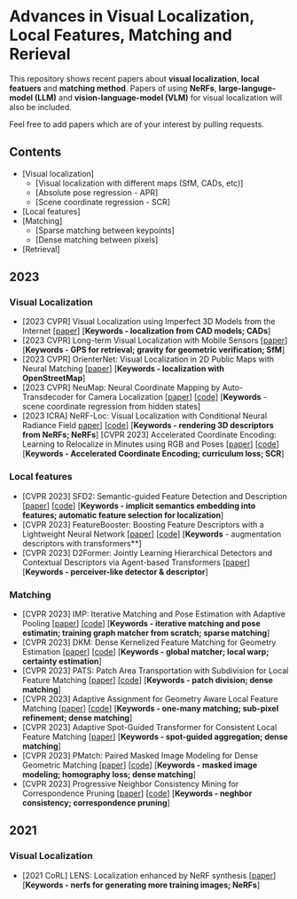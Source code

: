 # Advances in Visual Localization, Local Features, Matching and Rerieval

This repository shows recent papers about **visual localization**, **local featuers** and **matching method**. Papers of using **NeRFs**, **large-languge-model (LLM)** and **vision-language-model (VLM)** for visual localization will also be included.   

Feel free to add papers which are of your interest by pulling requests. 

## Contents

- [Visual localization]
    - [Visual localization with different maps (SfM, CADs, etc)]
    - [Absolute pose regression - APR]
    - [Scene coordinate regression - SCR] 
- [Local features]
- [Matching]
    - [Sparse matching between keypoints]
    - [Dense matching between pixels]
- [Retrieval] 

## 2023

### Visual Localization
- [2023 CVPR] Visual Localization using Imperfect 3D Models from the Internet [[paper](https://arxiv.org/abs/2304.05947)] [**Keywords - localization from CAD models; CADs**] 
- [2023 CVPR] Long-term Visual Localization with Mobile Sensors [[paper](https://arxiv.org/abs/2304.07691)] [**Keywords - GPS for retrieval; gravity for geometric verification; SfM**]
- [2023 CVPR] OrienterNet: Visual Localization in 2D Public Maps with Neural Matching [[paper](https://arxiv.org/abs/2304.02009)] [**Keywords - localization with OpenStreetMap**]
- [2023 CVPR] NeuMap: Neural Coordinate Mapping by Auto-Transdecoder for Camera Localization [[paper](https://arxiv.org/abs/2211.11177)] [[code](https://github.com/Tangshitao/NeuMap)] [**Keywords** - scene coordinate regression from hidden states]
- [2023 ICRA] NeRF-Loc: Visual Localization with Conditional Neural Radiance Field [paper](https://arxiv.org/abs/2304.07979)] [[code](https://github.com/TencentYoutuResearch/NeRF-Loc)] [**Keywords - rendering 3D descriptors from NeRFs; NeRFs**] 
[CVPR 2023] Accelerated Coordinate Encoding: Learning to Relocalize in Minutes using RGB and Poses [[paper](https://arxiv.org/abs/2305.14059)] [[code](https://github.com/nianticlabs/ace)] [**Keywords - Accelerated Coordinate Encoding; curriculum loss; SCR**]

### Local features
- [CVPR 2023] SFD2: Semantic-guided Feature Detection and Description [[paper](https://arxiv.org/abs/2304.14845)] [[code](https://github.com/feixue94/sfd2)] [**Keywords - implicit semantics embedding into features; automatic feature selection for localization**]
- [CVPR 2023] FeatureBooster: Boosting Feature Descriptors with a Lightweight Neural Network [[paper](https://arxiv.org/abs/2211.15069)] [[code](https://github.com/SJTU-ViSYS/FeatureBooster)] [**Keywords** - augmentation descriptors with transformers**]
- [CVPR 2023] D2Former: Jointly Learning Hierarchical Detectors and Contextual Descriptors via Agent-based Transformers [[paper](https://openaccess.thecvf.com/content/CVPR2023/papers/He_D2Former_Jointly_Learning_Hierarchical_Detectors_and_Contextual_Descriptors_via_Agent-Based_CVPR_2023_paper.pdf)] [**Keywords - perceiver-like detector & descriptor**]

### Matching
- [CVPR 2023] IMP: Iterative Matching and Pose Estimation with Adaptive Pooling [[paper](https://arxiv.org/abs/2304.14837)] [[code](https://github.com/feixue94/imp-release)] [**Keywords - iterative matching and pose estimatin; training graph matcher from scratch; sparse matching**]
- [CVPR 2023] DKM: Dense Kernelized Feature Matching for Geometry Estimation [[paper](https://arxiv.org/abs/2202.00667)] [[code](https://github.com/Parskatt/DKM)] [**Keywords - global matcher; local warp; certainty estimation**]
- [CVPR 2023] PATS: Patch Area Transportation with Subdivision for Local Feature Matching [[paper](https://arxiv.org/pdf/2303.07700.pdf)] [[code](https://github.com/zju3dv/pats)] [**Keywords - patch division; dense matching**]
- [CVPR 2023] Adaptive Assignment for Geometry Aware Local Feature Matching [[paper](https://arxiv.org/abs/2207.08427)] [[code](https://github.com/AbyssGaze/AdaMatcher)] [**Keywords - one-many matching; sub-pixel refinement; dense matching**]
- [CVPR 2023] Adaptive Spot-Guided Transformer for Consistent Local Feature Matching [[paper](https://arxiv.org/pdf/2303.16624.pdf)] [**Keywords - spot-guided aggregation; dense matching**]
- [CVPR 2023] PMatch: Paired Masked Image Modeling for Dense Geometric Matching [[paper](https://arxiv.org/pdf/2303.17342.pdf)] [[code](https://github.com/ShngJZ/PMatch)] [**Keywords - masked image modeling; homography loss; dense matching**]
- [CVPR 2023] Progressive Neighbor Consistency Mining for Correspondence Pruning [[paper](https://openaccess.thecvf.com/content/CVPR2023/papers/Liu_Progressive_Neighbor_Consistency_Mining_for_Correspondence_Pruning_CVPR_2023_paper.pdf)] [[code](https://github.com/xinliu29/NCMNet)] [**Keywords - neghbor consistency; correspondence pruning**]


## 2021

### Visual Localization
- [2021 CoRL] LENS: Localization enhanced by NeRF synthesis [[paper](https://arxiv.org/abs/2110.06558)] [**Keywords - nerfs for generating more training images; NeRFs**] 



